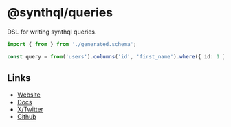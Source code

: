 # @synthql/queries

DSL for writing synthql queries.

```ts
import { from } from './generated.schema';

const query = from('users').columns('id', 'first_name').where({ id: 1 }).many();
```

## Links

-   [Website](https:/synthqlr.github.io/synthql/)
-   [Docs](https://synthql.github.io/synthql/docs/getting-started)
-   [X/Twitter](https://twitter.com/fernandohur)
-   [Github](https://github.com/synthql/synthql)
